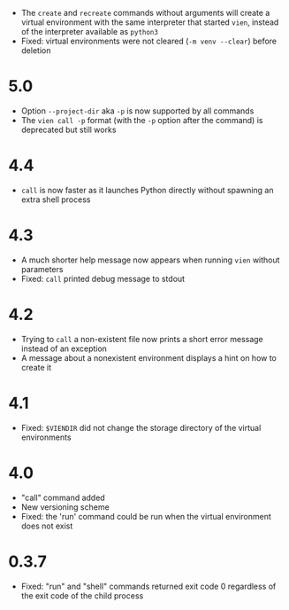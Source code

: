 - The `create` and `recreate` commands without arguments will create a virtual
  environment with the same interpreter that started `vien`, instead of the
  interpreter available as `python3`
- Fixed: virtual environments were not cleared (`-m venv --clear`) before deletion  

# 5.0

- Option `--project-dir` aka `-p` is now supported by all commands
- The `vien call -p` format (with the `-p` option after the command) is deprecated but still works

# 4.4

- `call` is now faster as it launches Python directly without spawning an extra 
  shell process

# 4.3

- A much shorter help message now appears when running `vien` without parameters
- Fixed: `call` printed debug message to stdout

# 4.2

- Trying to `call` a non-existent file now prints a short error message 
  instead of an exception
- A message about a nonexistent environment displays a hint on how to create it  

# 4.1

- Fixed: `$VIENDIR` did not change the storage directory of the virtual
  environments

# 4.0

- "call" command added
- New versioning scheme
- Fixed: the 'run' command could be run when the virtual environment does not
  exist

# 0.3.7

- Fixed: "run" and "shell" commands returned exit code 0 regardless of the exit
  code of the child process 